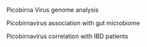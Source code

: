 Picobirna Virus genome analysis

Picobirnavirus association with gut microbiome

Picobirnavirus correlation with IBD patients
